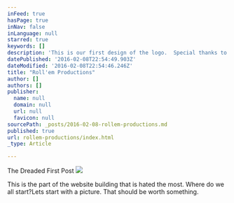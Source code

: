 ```yaml
---
inFeed: true
hasPage: true
inNav: false
inLanguage: null
starred: true
keywords: []
description: 'This is our first design of the logo.  Special thanks to Penny for making this possible.  '
datePublished: '2016-02-08T22:54:49.903Z'
dateModified: '2016-02-08T22:54:46.246Z'
title: "Roll'em Productions"
author: []
authors: []
publisher:
  name: null
  domain: null
  url: null
  favicon: null
sourcePath: _posts/2016-02-08-rollem-productions.md
published: true
url: rollem-productions/index.html
_type: Article

---
```

The Dreaded First Post
![](https://the-grid-user-content.s3-us-west-2.amazonaws.com/2cf9775f-f71a-4d1e-b351-fce5a95757e1.JPG)

This is the part of the website building that is hated the most.  Where do we all start?Lets start with a picture.  That should be worth something.